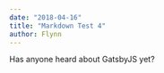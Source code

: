 ```yaml
---
date: "2018-04-16"
title: "Markdown Test 4"
author: Flynn
---
```


Has anyone heard about GatsbyJS yet?
